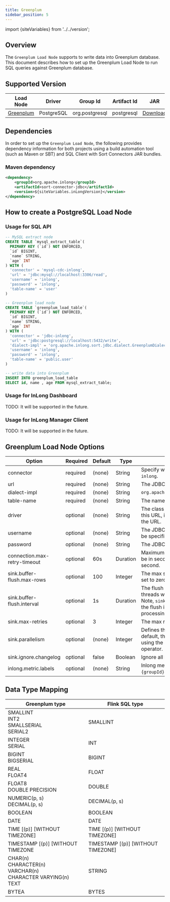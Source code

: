 ```yaml
---
title: Greenplum
sidebar_position: 5
---
```


import {siteVariables} from '../../version';

## Overview

The `Greenplum Load Node` supports to write data into Greenplum database. This document describes how to set up the Greenplum Load
Node to run SQL queries against Greenplum database.

## Supported Version

| Load Node                | Driver | Group Id | Artifact Id | JAR |                                                                                                                                                                                                                                                                                                                                                                                       
|--------------------------|--------|----------|-------------|-----|
| [Greenplum](./greenplum.md) | PostgreSQL  | org.postgresql | postgresql | [Download](https://jdbc.postgresql.org/download.html) |

## Dependencies

In order to set up the `Greenplum Load Node`, the following provides dependency information for both projects using a
build automation tool (such as Maven or SBT) and SQL Client with Sort Connectors JAR bundles.

### Maven dependency

```xml
<dependency>
    <groupId>org.apache.inlong</groupId>
    <artifactId>sort-connector-jdbc</artifactId>
    <version>${siteVariables.inLongVersion}</version>
</dependency>
```

## How to create a PostgreSQL Load Node

### Usage for SQL API

```sql
-- MySQL extract node
CREATE TABLE `mysql_extract_table`(
  PRIMARY KEY (`id`) NOT ENFORCED,
  `id` BIGINT,
  `name` STRING,
  `age` INT
) WITH (
  'connector' = 'mysql-cdc-inlong',
  'url' = 'jdbc:mysql://localhost:3306/read',
  'username' = 'inlong',
  'password' = 'inlong',
  'table-name' = 'user'
)

-- Greenplum load node
CREATE TABLE `greenplum_load_table`(
  PRIMARY KEY (`id`) NOT ENFORCED,
  `id` BIGINT,
  `name` STRING,
  `age` INT
) WITH (
  'connector' = 'jdbc-inlong',
  'url' = 'jdbc:postgresql://localhost:5432/write',
  'dialect-impl' = 'org.apache.inlong.sort.jdbc.dialect.GreenplumDialect',
  'username' = 'inlong',
  'password' = 'inlong',
  'table-name' = 'public.user'
)

-- write data into Greenplum
INSERT INTO greenplum_load_table 
SELECT id, name , age FROM mysql_extract_table;  

```

### Usage for InLong Dashboard

TODO: It will be supported in the future.

### Usage for InLong Manager Client

TODO: It will be supported in the future.

## Greenplum Load Node Options

| Option                       | Required | Default | Type | Description                                                                                                                                                                                                                                                  |
|------------------------------|----------|---------|------|--------------------------------------------------------------------------------------------------------------------------------------------------------------------------------------------------------------------------------------------------------------|
| connector                    | required | (none) | String | Specify what connector to use, here should be `jdbc-inlong`.                                                                                                                                                                                                 |
| url                          | required | (none) | String | The JDBC database url.                                                                                                                                                                                                                                       |
| dialect-impl                 | required | (none) |  String | `org.apache.inlong.sort.jdbc.dialect.GreenplumDialect`                                                                                                                                                                                                       |
| table-name                   | required | (none) | String | The name of JDBC table to connect.                                                                                                                                                                                                                           |
| driver                       | optional | (none) | String | The class name of the JDBC driver to use to connect to this URL, if not set, it will automatically be derived from the URL.                                                                                                                                  |
| username                     | optional | (none) | String | The JDBC user name. `username` and `password` must both be specified if any of them is specified.                                                                                                                                                            |
| password                     | optional | (none) | String | The JDBC password.                                                                                                                                                                                                                                           |
| connection.max-retry-timeout | optional | 60s | Duration | Maximum timeout between retries. The timeout should be in second granularity and shouldn't be smaller than 1 second.                                                                                                                                         |
| sink.buffer-flush.max-rows   | optional | 100 | Integer | The max size of buffered records before flush. Can be set to zero to disable it.                                                                                                                                                                             |
| sink.buffer-flush.interval   | optional | 1s | Duration | The flush interval mills, over this time, asynchronous threads will flush data. Can be set to `0` to disable it. Note, `sink.buffer-flush.max-rows` can be set to `0` with the flush interval set allowing for complete async processing of buffered actions. | |
| sink.max-retries             | optional | 3 | Integer | The max retry times if writing records to database failed.                                                                                                                                                                                                   |
| sink.parallelism             | optional | (none) | Integer | Defines the parallelism of the JDBC sink operator. By default, the parallelism is determined by the framework using the same parallelism of the upstream chained operator.                                                                                   |
| sink.ignore.changelog        | optional | false | Boolean | Ignore all `RowKind`, ingest them as `INSERT`.                                                                                                                                                                                                               |
| inlong.metric.labels         | optional | (none) | String | Inlong metric label, format of value is groupId=`{groupId}`&streamId=`{streamId}`&nodeId=`{nodeId}`.                                                                                                                                                         |

## Data Type Mapping

| Greenplum type                                                                    | Flink SQL type |
|-----------------------------------------------------------------------------------|----------------|
| SMALLINT <br/> INT2 <br/> SMALLSERIAL <br/> SERIAL2                               | SMALLINT |
| INTEGER <br/> SERIAL                                                              | INT |
| BIGINT <br/> BIGSERIAL                                                            | BIGINT |
| REAL <br/> FLOAT4                                                                 | FLOAT |
| FLOAT8 <br/> DOUBLE PRECISION                                                     | DOUBLE |
| NUMERIC(p, s) <br/> DECIMAL(p, s)                                                 | DECIMAL(p, s) |
| BOOLEAN                                                                           | BOOLEAN |
| DATE                                                                              | DATE |
| TIME [(p)] [WITHOUT TIMEZONE]                                                     | TIME [(p)] [WITHOUT TIMEZONE] |
| TIMESTAMP [(p)] [WITHOUT TIMEZONE                                                 | TIMESTAMP [(p)] [WITHOUT TIMEZONE] |
| CHAR(n) <br/> CHARACTER(n) <br/> VARCHAR(n) <br/> CHARACTER VARYING(n) <br/> TEXT | STRING |
| BYTEA                                                                             | BYTES |